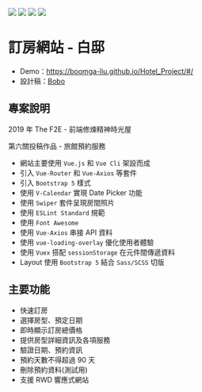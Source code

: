 ![](https://upload.cc/i1/2021/08/12/9pcCbQ.png)
![](https://upload.cc/i1/2021/08/12/0yoxLH.png)
![](https://upload.cc/i1/2021/08/13/N7aMEo.png)
![](https://upload.cc/i1/2021/08/12/LfcIsW.png)

# 訂房網站 - 白邸

- Demo：https://boomga-liu.github.io/Hotel_Project/#/
- 設計稿：[Bobo](https://challenge.thef2e.com/user/2043?schedule=3877#works-3877)

## 專案說明

2019 年 The F2E - 前端修煉精神時光屋<br>

第六關投稿作品 - 旅館預約服務

- 網站主要使用 `Vue.js` 和 `Vue Cli` 架設而成
- 引入 `Vue-Router` 和 `Vue-Axios` 等套件
- 引入 `Bootstrap 5` 樣式
- 使用 `V-Calendar` 實現 Date Picker 功能
- 使用 `Swiper` 套件呈現房間照片
- 使用 `ESLint Standard` 規範
- 使用 `Font Awesome`
- 使用 `Vue-Axios` 串接 API 資料
- 使用 `vue-loading-overlay` 優化使用者體驗
- 使用 `Vuex` 搭配 `sessionStorage` 在元件間傳遞資料
- Layout 使用 `Bootstrap 5` 結合 `Sass/SCSS` 切版

## 主要功能

- 快速訂房
- 選擇房型、預定日期
- 即時顯示訂房總價格
- 提供房型詳細資訊及各項服務
- 驗證日期、預約資訊
- 預約天數不得超過 90 天
- 刪除預約資料(測試用)
- 支援 RWD 響應式網站
